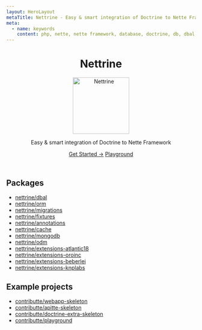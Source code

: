 ```yaml
---
layout: HeroLayout
metaTitle: Nettrine - Easy & smart integration of Doctrine to Nette Framework
meta:
  - name: keywords
    content: php, nette, nette framework, database, doctrine, db, dbal, console, events, listeners
---
```


<header class="text-center">
  <h1>Nettrine</h1>
  <img class="m-auto my-6" src="https://avatars.githubusercontent.com/nettrine" alt="Nettrine" title="Nettrine logo" width="150">
  <p class="text-2xl text-gray-600">
    Easy & smart integration of Doctrine to Nette Framework
  </p>

  <p class="mt-6">
    <a href="/packages/contributte/doctrine-dbal.html" class="bg-blue-600 hover:bg-blue-700 text-white font-bold py-2 px-4 rounded">Get Started →</a>
    <a href="/examples.html#nettrine" class="bg-blue-600 hover:bg-blue-700 text-white font-bold py-2 px-4 rounded">Playground</a>
  </p>
</header>

<div class="text-center my-6">
	<h2>Packages</h2>
	<ul class="my-6">
		<li><a class="underline hover:no-underline" href="https://github.com/contributte/doctrine-dbal">nettrine/dbal</a></li>
		<li><a class="underline hover:no-underline" href="https://github.com/contributte/doctrine-orm">nettrine/orm</a></li>
		<li><a class="underline hover:no-underline" href="https://github.com/contributte/doctrine-migrations">nettrine/migrations</a></li>
		<li><a class="underline hover:no-underline" href="https://github.com/contributte/doctrine-fixtures">nettrine/fixtures</a></li>
		<li><a class="underline hover:no-underline" href="https://github.com/contributte/doctrine-annotations">nettrine/annotations</a></li>
		<li><a class="underline hover:no-underline" href="https://github.com/contributte/doctrine-cache">nettrine/cache</a></li>
		<li><a class="underline hover:no-underline" href="https://github.com/contributte/doctrine-mongodb">nettrine/mongodb</a></li>
		<li><a class="underline hover:no-underline" href="https://github.com/contributte/doctrine-odm">nettrine/odm</a></li>
		<li><a class="underline hover:no-underline" href="https://github.com/contributte/doctrine-extensions-atlantic18">nettrine/extensions-atlantic18</a></li>
		<li><a class="underline hover:no-underline" href="https://github.com/contributte/doctrine-extensions-oroinc">nettrine/extensions-oroinc</a></li>
		<li><a class="underline hover:no-underline" href="https://github.com/contributte/doctrine-extensions-beberlei">nettrine/extensions-beberlei</a></li>
		<li><a class="underline hover:no-underline" href="https://github.com/contributte/doctrine-extensions-knplabs">nettrine/extensions-knplabs</a></li>
	</ul>
	<h2>Example projects</h2>
	<ul class="my-6">
		<li><a class="underline hover:no-underline" href="https://github.com/contributte/webapp-skeleton">contributte/webapp-skeleton</a></li>
		<li><a class="underline hover:no-underline" href="https://github.com/contributte/apitte-skeleton">contributte/apitte-skeleton</a></li>
		<li><a class="underline hover:no-underline" href="https://github.com/contributte/doctrine-extra-skeleton">contributte/doctrine-extra-skeleton</a></li>
		<li><a class="underline hover:no-underline" href="https://github.com/contributte/playground">contributte/playground</a></li>
	</ul>
</div>
